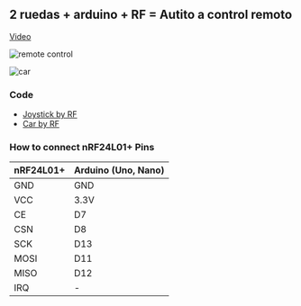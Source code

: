2 ruedas + arduino + RF = Autito a control remoto
---

[Video](https://www.youtube.com/watch?v=7gSJ1tfk2jw)

![remote control](https://raw.github.com/ferclaverino/bots/master/carRF/images/remoteControl.JPG)

![car](https://raw.github.com/ferclaverino/bots/master/carRF/images/car.JPG)

### Code

* [Joystick by RF](examples/JoystickRF/JoystickRF.ino)
* [Car by RF](examples/CarRF/CarRF.ino)

### How to connect nRF24L01+ Pins

|nRF24L01+|Arduino (Uno, Nano)|
|---|---|
|GND|GND|
|VCC|3.3V|
|CE|D7|
|CSN|D8|
|SCK|D13|
|MOSI|D11|
|MISO|D12|
|IRQ|-|
